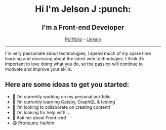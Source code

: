 <h1 align="center">Hi I'm Jelson J :punch:</h1>
<h2 align="center">I'm a Front-end Developer</h2>

<p align="center">
  <a href="https://jelsonjay.com">Portfolio</a> -
  <a href="https://www.linkedin.com/in/jelsonj/">Linkein</a>
</p>

-----------------------------

I'm very passionate about technologies, I spend much of my spare time learning and obsessing about the latest web technologies. I think it’s important to love doing what you do, so the passion will continue to motivate and improve your skills.


## Here are some ideas to get you started:

- 🔭 I’m currently working on my personal portfolio
- 🌱 I’m currently learning Gatsby, GraphQL & testing
- 👯 I’m looking to collaborate on creating content!
- 🤔 I’m looking for help with ...
- 💬 Ask me about Front-end
- 😄 Pronouns: he/him


